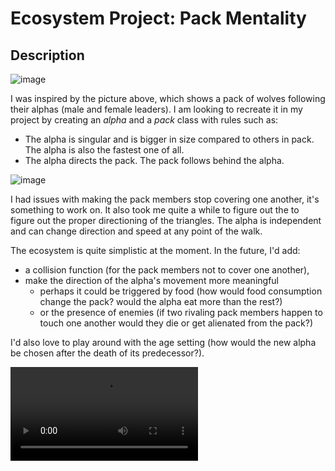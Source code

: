 # Ecosystem Project: Pack Mentality
## Description #
![image](https://user-images.githubusercontent.com/83557500/153777208-a218dd3d-a200-43e5-a49b-0510180aa301.png)
<br>
<p>I was inspired by the picture above, which shows a pack of wolves following their alphas (male and female leaders). I am looking to recreate it in my project by
creating an <i> alpha </i> and a <i> pack </i> class with rules such as:</p>
<ul>
  <li>The alpha is singular and is bigger in size compared to others in pack. The alpha is also the fastest one of all.</li>
  <li>The alpha directs the pack. The pack follows behind the alpha. </li>
</ul>

![image](https://user-images.githubusercontent.com/83557500/153837687-fb7966bf-0288-4903-8657-adafab87963d.png)

<p>I had issues with making the pack members stop covering one another, it's something to work on. It also took me quite a while to figure out the
to figure out the proper directioning of the triangles. The alpha is independent and can change direction and speed at any point of the walk.</p>
<p>The ecosystem is quite simplistic at the moment. In the future, I'd add: </p>
<ul>
  <li>a collision function (for the pack members not to cover one another),</li> 
  <li>make the direction of the alpha's movement more meaningful
    <ul>
      <li>perhaps it could be triggered by food (how would food consumption change the pack? would the alpha eat more than the rest?)</li> 
      <li>or the presence of enemies (if two rivaling pack members happen to touch one another would they die or get alienated from the pack?)</li>
    </ul>
  </li>
</ul>
<p>I'd also love to play around with the age setting (how would the new alpha be chosen after the death of its predecessor?).</p>

![Click on this link to watch the video](https://github.com/renaidn/Robota-Psyche/blob/main/February14/prod_asg_14feb.mp4)
